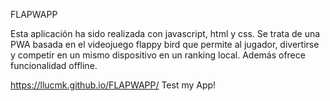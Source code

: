 FLAPWAPP


Esta aplicación ha sido realizada con javascript, html y css. Se trata de una PWA basada en el videojuego flappy bird que permite al jugador, divertirse y competir en un mismo dispositivo en un ranking local. Además ofrece funcionalidad offline.

https://llucmk.github.io/FLAPWAPP/
Test my App!